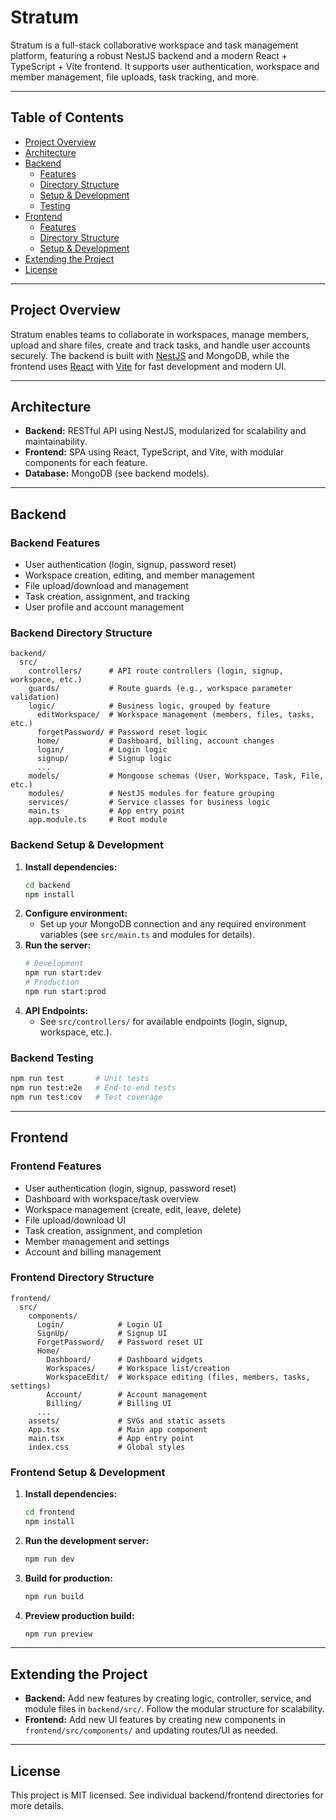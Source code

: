 # Stratum

Stratum is a full-stack collaborative workspace and task management platform, featuring a robust NestJS backend and a modern React + TypeScript + Vite frontend. It supports user authentication, workspace and member management, file uploads, task tracking, and more.

---

## Table of Contents

- [Project Overview](#project-overview)
- [Architecture](#architecture)
- [Backend](#backend)
  - [Features](#backend-features)
  - [Directory Structure](#backend-directory-structure)
  - [Setup & Development](#backend-setup--development)
  - [Testing](#backend-testing)
- [Frontend](#frontend)
  - [Features](#frontend-features)
  - [Directory Structure](#frontend-directory-structure)
  - [Setup & Development](#frontend-setup--development)
- [Extending the Project](#extending-the-project)
- [License](#license)

---

## Project Overview

Stratum enables teams to collaborate in workspaces, manage members, upload and share files, create and track tasks, and handle user accounts securely. The backend is built with [NestJS](https://nestjs.com/) and MongoDB, while the frontend uses [React](https://react.dev/) with [Vite](https://vitejs.dev/) for fast development and modern UI.

---

## Architecture

- **Backend:** RESTful API using NestJS, modularized for scalability and maintainability.
- **Frontend:** SPA using React, TypeScript, and Vite, with modular components for each feature.
- **Database:** MongoDB (see backend models).

---

## Backend

### Backend Features

- User authentication (login, signup, password reset)
- Workspace creation, editing, and member management
- File upload/download and management
- Task creation, assignment, and tracking
- User profile and account management

### Backend Directory Structure

```
backend/
  src/
    controllers/      # API route controllers (login, signup, workspace, etc.)
    guards/           # Route guards (e.g., workspace parameter validation)
    logic/            # Business logic, grouped by feature
      editWorkspace/  # Workspace management (members, files, tasks, etc.)
      forgetPassword/ # Password reset logic
      home/           # Dashboard, billing, account changes
      login/          # Login logic
      signup/         # Signup logic
      ...
    models/           # Mongoose schemas (User, Workspace, Task, File, etc.)
    modules/          # NestJS modules for feature grouping
    services/         # Service classes for business logic
    main.ts           # App entry point
    app.module.ts     # Root module
```

### Backend Setup & Development

1. **Install dependencies:**
   ```bash
   cd backend
   npm install
   ```
2. **Configure environment:**
   - Set up your MongoDB connection and any required environment variables (see `src/main.ts` and modules for details).
3. **Run the server:**
   ```bash
   # Development
   npm run start:dev
   # Production
   npm run start:prod
   ```
4. **API Endpoints:**
   - See `src/controllers/` for available endpoints (login, signup, workspace, etc.).

### Backend Testing

```bash
npm run test       # Unit tests
npm run test:e2e   # End-to-end tests
npm run test:cov   # Test coverage
```

---

## Frontend

### Frontend Features

- User authentication (login, signup, password reset)
- Dashboard with workspace/task overview
- Workspace management (create, edit, leave, delete)
- File upload/download UI
- Task creation, assignment, and completion
- Member management and settings
- Account and billing management

### Frontend Directory Structure

```
frontend/
  src/
    components/
      Login/            # Login UI
      SignUp/           # Signup UI
      ForgetPassword/   # Password reset UI
      Home/
        Dashboard/      # Dashboard widgets
        Workspaces/     # Workspace list/creation
        WorkspaceEdit/  # Workspace editing (files, members, tasks, settings)
        Account/        # Account management
        Billing/        # Billing UI
      ...
    assets/             # SVGs and static assets
    App.tsx             # Main app component
    main.tsx            # App entry point
    index.css           # Global styles
```

### Frontend Setup & Development

1. **Install dependencies:**
   ```bash
   cd frontend
   npm install
   ```
2. **Run the development server:**
   ```bash
   npm run dev
   ```
3. **Build for production:**
   ```bash
   npm run build
   ```
4. **Preview production build:**
   ```bash
   npm run preview
   ```

---

## Extending the Project

- **Backend:** Add new features by creating logic, controller, service, and module files in `backend/src/`. Follow the modular structure for scalability.
- **Frontend:** Add new UI features by creating new components in `frontend/src/components/` and updating routes/UI as needed.

---

## License

This project is MIT licensed. See individual backend/frontend directories for more details.
